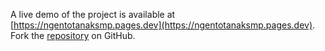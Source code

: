 A live demo of the project is available at [https://ngentotanaksmp.pages.dev](https://ngentotanaksmp.pages.dev).
Fork the [repository](https://github.com/harlahsaduki) on GitHub.